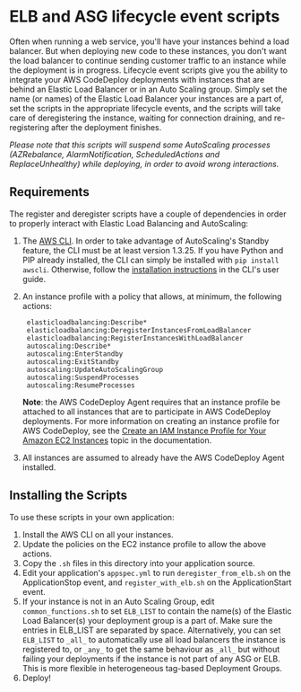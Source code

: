 # ELB and ASG lifecycle event scripts

Often when running a web service, you'll have your instances behind a load balancer. But when deploying new code to these instances, you don't want the load balancer to continue sending customer traffic to an instance while the deployment is in progress. Lifecycle event scripts give you the ability to integrate your AWS CodeDeploy deployments with instances that are behind an Elastic Load Balancer or in an Auto Scaling group. Simply set the name (or names) of the Elastic Load Balancer your instances are a part of, set the scripts in the appropriate lifecycle events, and the scripts will take care of deregistering the instance, waiting for connection draining, and re-registering after the deployment finishes.

*Please note that this scripts will suspend some AutoScaling processes (AZRebalance, AlarmNotification, ScheduledActions and ReplaceUnhealthy) while deploying, in order to avoid wrong interactions.*

## Requirements

The register and deregister scripts have a couple of dependencies in order to properly interact with Elastic Load Balancing and AutoScaling:

1. The [AWS CLI](http://aws.amazon.com/cli/). In order to take advantage of AutoScaling's Standby feature, the CLI must be at least version 1.3.25. If you have Python and PIP already installed, the CLI can simply be installed with `pip install awscli`. Otherwise, follow the [installation instructions](http://docs.aws.amazon.com/cli/latest/userguide/installing.html) in the CLI's user guide.

2. An instance profile with a policy that allows, at minimum, the following actions:

        elasticloadbalancing:Describe*
        elasticloadbalancing:DeregisterInstancesFromLoadBalancer
        elasticloadbalancing:RegisterInstancesWithLoadBalancer
        autoscaling:Describe*
        autoscaling:EnterStandby
        autoscaling:ExitStandby
        autoscaling:UpdateAutoScalingGroup
        autoscaling:SuspendProcesses
        autoscaling:ResumeProcesses

    **Note**: the AWS CodeDeploy Agent requires that an instance profile be attached to all instances that are to participate in AWS CodeDeploy deployments. For more information on creating an instance profile for AWS CodeDeploy, see the [Create an IAM Instance Profile for Your Amazon EC2 Instances](http://docs.aws.amazon.com/codedeploy/latest/userguide/how-to-create-iam-instance-profile.html) topic in the documentation.

3. All instances are assumed to already have the AWS CodeDeploy Agent installed.

## Installing the Scripts

To use these scripts in your own application:

1. Install the AWS CLI on all your instances.
2. Update the policies on the EC2 instance profile to allow the above actions.
3. Copy the `.sh` files in this directory into your application source.
4. Edit your application's `appspec.yml` to run `deregister_from_elb.sh` on the ApplicationStop event, and `register_with_elb.sh` on the ApplicationStart event.
5. If your instance is not in an Auto Scaling Group, edit `common_functions.sh` to set `ELB_LIST` to contain the name(s) of the Elastic Load Balancer(s) your deployment group is a part of. Make sure the entries in ELB_LIST are separated by space.
Alternatively, you can set `ELB_LIST` to `_all_` to automatically use all load balancers the instance is registered to, or `_any_` to get the same behaviour as `_all_` but without failing your deployments if the instance is not part of any ASG or ELB. This is more flexible in heterogeneous tag-based Deployment Groups.
6. Deploy!